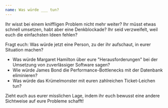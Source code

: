 ```yaml
---
name: Was würde ___ tun?
---
```

Ihr wisst bei einem kniffligen Problem nicht mehr weiter?
Ihr müsst etwas schnell umsetzen, habt aber eine Denkblockade?
Ihr seid verzweifelt, weil euch die einfachsten Ideen fehlen?

Fragt euch: Was würde jetzt eine Person, zu der ihr aufschaut, in eurer Situation machen?

- Was würde Margaret Hamilton über eure "Herausforderungen" bei der Umsetzung von zuverlässiger Software sagen?
- Wie würde James Bond die Performance-Bottlenecks mit der Datenbank eliminieren?
- Was würde das Krümelmonster mit euren zahlreichen Ticket-Leichen tun?

Zieht euch aus eurer misslichen Lage, indem ihr euch bewusst eine andere Sichtweise auf eure Probleme schafft!

